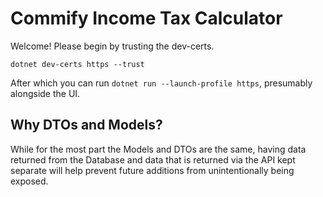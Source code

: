 # Commify Income Tax Calculator

Welcome! Please begin by trusting the dev-certs.

`dotnet dev-certs https --trust`

After which you can run `dotnet run --launch-profile https`, presumably alongside the UI.

## Why DTOs and Models?

While for the most part the Models and DTOs are the same, having data returned from the Database and data that is returned via the API kept separate will help prevent future additions from unintentionally being exposed.
